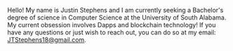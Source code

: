 Hello! My name is Justin Stephens and I am currently seeking a Bachelor's degree of science in Computer Science at the University of South Alabama. My current obsession involves
Dapps and blockchain technology! If you have any questions or just wish to reach out, you can do so at my email: JTStephens18@gmail.com. 
